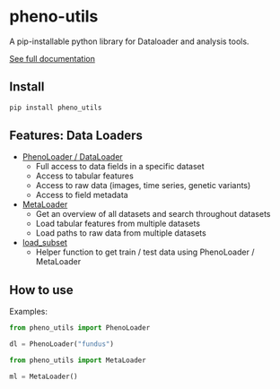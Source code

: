 pheno-utils
================

A pip-installable python library for Dataloader and analysis tools.

[See full documentation](https://hrossman.github.io/pheno-utils/)


## Install

``` sh
pip install pheno_utils
```

## Features: Data Loaders

- [PhenoLoader / DataLoader](https://hrossman.github.io/pheno-utils/data_loader.html)
    - Full access to data fields in a specific dataset
    - Access to tabular features
    - Access to raw data (images, time series, genetic variants)
    - Access to field metadata
- [MetaLoader](https://hrossman.github.io/pheno-utils/meta_loader.html)
    - Get an overview of all datasets and search throughout datasets
    - Load tabular features from multiple datasets
    - Load paths to raw data from multiple datasets
- [load_subset](https://hrossman.github.io/pheno-utils/subset_loader.html)
    - Helper function to get train / test data using PhenoLoader / MetaLoader

## How to use

Examples:

``` python
from pheno_utils import PhenoLoader

dl = PhenoLoader("fundus")
```

``` python
from pheno_utils import MetaLoader

ml = MetaLoader()
```
